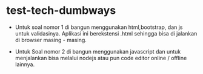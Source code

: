 # test-tech-dumbways

- Untuk soal nomor 1 di bangun menggunakan html,bootstrap, dan js untuk validasinya. Aplikasi ini berekstensi .html sehingga bisa di jalankan di browser masing - masing.

- Untuk Soal nomor 2 di bangun menggunakan javascript dan untuk menjalankan bisa melalui nodejs atau pun code editor online / offline lainnya.
